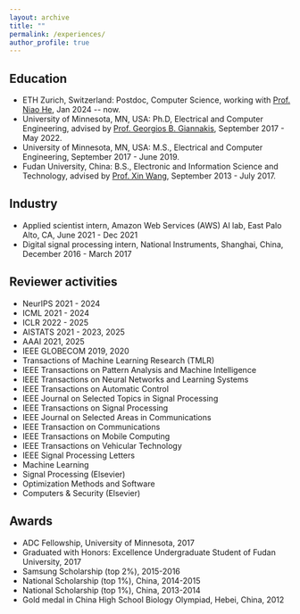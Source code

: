 ```yaml
---
layout: archive
title: ""
permalink: /experiences/
author_profile: true
---
```


Education
----

- ETH Zurich, Switzerland: Postdoc, Computer Science, working with [Prof. Niao He](https://odi.inf.ethz.ch/niaohe.html), Jan 2024 -- now.
- University of Minnesota, MN, USA: Ph.D, Electrical and Computer Engineering, advised by [Prof. Georgios B. Giannakis](http://spincom.umn.edu/georgios/ ), September 2017 - May 2022.
- University of Minnesota, MN, USA: M.S., Electrical and Computer Engineering, September 2017 - June 2019.
- Fudan University, China: B.S., Electronic and Information Science and Technology, advised by [Prof. Xin Wang](http://www.it.fudan.edu.cn/En/Data/View/1786 ), September 2013 - July 2017.


Industry 
----
<!-- - Research scientist, *****, AI lab, Shanghai, China, August 2022 - Dec 2023 -->
- Applied scientist intern, Amazon Web Services (AWS) AI lab, East Palo Alto, CA, June 2021 - Dec 2021
- Digital signal processing intern, National Instruments, Shanghai, China, December 2016 - March 2017


Reviewer activities
----
- NeurIPS 2021 - 2024
- ICML 2021 - 2024
- ICLR 2022 - 2025
- AISTATS 2021 - 2023, 2025
- AAAI 2021, 2025
- IEEE GLOBECOM 2019, 2020
- Transactions of Machine Learning Research (TMLR)
- IEEE Transactions on Pattern Analysis and Machine Intelligence
- IEEE Transactions on Neural Networks and Learning Systems
- IEEE Transactions on Automatic Control
- IEEE Journal on Selected Topics in Signal Processing
- IEEE Transactions on Signal Processing
- IEEE Journal on Selected Areas in Communications
- IEEE Transaction on Communications 
- IEEE Transactions on Mobile Computing
- IEEE Transactions on Vehicular Technology
- IEEE Signal Processing Letters
- Machine Learning
- Signal Processing (Elsevier)
- Optimization Methods and Software
- Computers & Security (Elsevier)


<!--Talks
----

- Enhancing Parameter-Free Frank Wolfe with an Extra Subproblem
  @ AI Time, March 2021 -->


Awards
----

- ADC Fellowship, University of Minnesota, 2017
- Graduated with Honors: Excellence Undergraduate Student of Fudan University, 2017
- Samsung Scholarship (top 2%), 2015-2016
- National Scholarship (top 1%), China, 2014-2015
- National Scholarship (top 1%), China, 2013-2014
- Gold medal in China High School Biology Olympiad, Hebei, China, 2012

